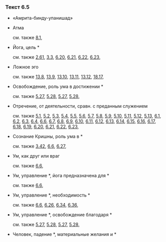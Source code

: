 ### Текст 6.5
	
- «Амрита-бинду-упанишад»

	
- Атма

	см. также  [8.1](../08/0801.md), 
	
- Йога, цель *

	см. также  [2.61](../02/0261.md),  [3.3](../03/0303.md),  [6.20](../06/0620.md),  [6.21](../06/0621.md),  [6.22](../06/0622.md),  [6.23](../06/0623.md), 
	
- Ложное эго

	см. также  [13.8](../13/1308.md),  [13.9](../13/1309.md),  [13.10](../13/1310.md),  [13.11](../13/1311.md),  [13.12](../13/1312.md),  [18.17](../18/1817.md), 
	
- Освобождение, роль ума в достижении *

	см. также  [5.27](../05/0527.md),  [5.28](../05/0528.md),  [5.27](../05/0527.md),  [5.28](../05/0528.md), 
	
- Отречение, от деятельности, сравн. с преданным служением

	см. также  [5.1](../05/0501.md),  [5.2](../05/0502.md),  [5.3](../05/0503.md),  [5.4](../05/0504.md),  [5.5](../05/0505.md),  [5.6](../05/0506.md),  [5.7](../05/0507.md),  [5.8](../05/0508.md),  [5.9](../05/0509.md),  [5.10](../05/0510.md),  [5.11](../05/0511.md),  [5.12](../05/0512.md),  [5.13](../05/0513.md),  [6.1](../06/0601.md),  [6.2](../06/0602.md),  [6.3](../06/0603.md),  [6.4](../06/0604.md),  [6.6](../06/0606.md),  [6.7](../06/0607.md),  [6.8](../06/0608.md),  [6.9](../06/0609.md),  [6.10](../06/0610.md),  [6.11](../06/0611.md),  [6.12](../06/0612.md),  [6.13](../06/0613.md),  [6.14](../06/0614.md),  [6.15](../06/0615.md),  [6.16](../06/0616.md),  [6.17](../06/0617.md),  [6.18](../06/0618.md),  [6.19](../06/0619.md),  [6.20](../06/0620.md),  [6.21](../06/0621.md),  [6.22](../06/0622.md),  [6.23](../06/0623.md), 
	
- Сознание Кришны, роль ума в *

	см. также  [3.42](../03/0342.md),  [6.6](../06/0606.md),  [6.27](../06/0627.md), 
	
- Ум, как друг или враг

	см. также  [6.6](../06/0606.md), 
	
- Ум, управление *, йога предназначена для *

	см. также  [6.6](../06/0606.md), 
	
- Ум, управление *, необходимость *

	см. также  [6.6](../06/0606.md),  [6.26](../06/0626.md),  [6.34](../06/0634.md),  [6.36](../06/0636.md), 
	
- Ум, управление *, освобождение благодаря *

	см. также  [5.27](../05/0527.md),  [5.28](../05/0528.md),  [5.27](../05/0527.md),  [5.28](../05/0528.md), 
	
- Человек, падение *, материальные желания и *

